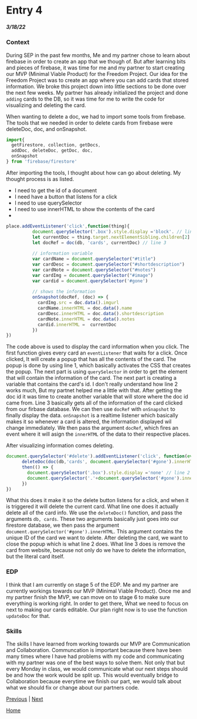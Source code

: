 # Entry 4
##### 3/18/22

### Context

During SEP in the past few months, Me and my partner chose to learn about firebase in order to create an app that we though of. But after learning bits and pieces of firebase, it was time for me and my partner to start creating our MVP (Minimal Viable Product) for the Freedom Project. Our idea for the Freedom Project was to create an app where you can add cards that stored information. We broke this project down into little sections to be done over the next few weeks. My partner has already initialized the project and done `adding` cards to the DB, so it was time for me to write the code for visualizing and deleting the card.

When wanting to delete a doc, we had to import some tools from firebase. The tools that we needed in order to delete cards from firebase were deleteDoc, doc, and onSnapshot.

```js
import{
  getFirestore, collection, getDocs,
  addDoc, deleteDoc, getDoc, doc,
  onSnapshot
} from 'firebase/firestore'
```

After importing the tools, I thought about how can go about deleting. My thought process is as listed.

* I need to get the id of a document
* I need have a button that listens for a click
* I need to use querySelector
* I need to use innerHTML to show the contents of the card
*


```js
place.addEventListener('click',function(thing){
          document.querySelector('.box').style.display ='block'. // line 1
          let currentDoc = thing.target.nextElementSibling.children[2].innerHTML // line 2
          let docRef = doc(db, 'cards', currentDoc) // line 3
          
          // information variable
          var cardName = document.querySelector("#title")
          var cardDesc = document.querySelector("#shortdescription")
          var cardNote = document.querySelector("#notes")
          var cardImg = document.querySelector("#image")
          var cardid = document.querySelector('#gone')
          
          // shows the information
          onSnapshot(docRef, (doc) => {
            cardImg.src = doc.data().imgurl
            cardName.innerHTML = doc.data().name
            cardDesc.innerHTML = doc.data().shortdescription
            cardNote.innerHTML = doc.data().notes
            cardid.innerHTML =  currentDoc
          })
})
```

The code above is used to display the card information when you click. The first function gives every card an `eventListener` that waits for a click. Once clicked, It will create a popup that has all the contents of the card. The popup is done by using line 1, which basically activates the CSS that creates the popup. The next part is using `querySelector` in order to get the element that will contain the information of the card. The next part is creating a variable that contains the card's id. I don't really understand how line 2 works much, But my partnet helped me a little with that. After getting the doc id it was time to create another variable that will store where the doc id came from. Line 3 basically gets all of the information of the card clicked from our firbase database. We can then use `docRef` with `onSnapshot` to finally display the data. `onSnapshot` is a realtime listener which basically makes it so whenever a card is altered, the information displayed wil change immediately. We then pass the argument `docRef`, which fires an event where it will asign the `innerHTML` of the data to their respective places.

After visualizing information comes deleting.


```js
document.querySelector('#delete').addEventListener('click', function(event){
      deleteDoc(doc(db,'cards', document.querySelector('#gone').innerHTML)) // line 1
      then(() => {
        document.querySelector('.box').style.display ='none' // line 2
        document.querySelector('.'+document.querySelector('#gone').innerHTML).remove() // line 3
      })
})
```

What this does it make it so the delete button listens for a click, and when it is triggered it will delete the current card. What line one does it actually delete all of the card info. We use the `deleteDoc()` function, and pass the arguments `db, cards`. These two arguments basically just goes into our firestore database, we then pass the argument `document.querySelector('#gone').innerHTML`. This argument contains the unique ID of the card we want to delete. After deleting the card, we want to close the popup which is what line 2 does. What line 3 does is remove the card from website, because not only do we have to delete the information, but the literal card itself.


### EDP

I think that I am currently on stage 5 of the EDP. Me and my partner are currently workings towards our MVP (Minimal Viable Product). Once me and my partner finish the MVP, we can move on to stage 6 to make sure everything is working right. In order to get there, What we need to focus on next to making our cards editable. Our plan right now is to use the function `updateDoc` for that.

### Skills

The skills I have learned from working towards our MVP are Communication and Collaboration. Communcation is important because there have been many times where I have had problems with my code and communicating with my partner was one of the best ways to solve them. Not only that but every Monday in class, we would communicate what our next steps should be and how the work would be split up. This would eventually bridge to Collaboration because everytime we finish our part, we would talk about what we should fix or change about our partners code.





[Previous](entry03.md) | [Next](entry05.md)

[Home](../README.md)
